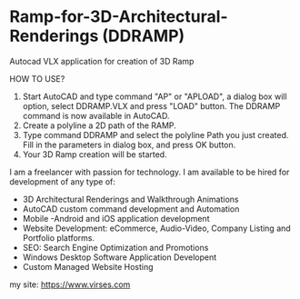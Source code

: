 # Ramp-for-3D-Architectural-Renderings (DDRAMP)
Autocad VLX application for creation of 3D Ramp

HOW TO USE?

1. Start AutoCAD and type command "AP" or "APLOAD", a dialog box will option, select DDRAMP.VLX and press "LOAD" button. The DDRAMP command is now available in AutoCAD.
2. Create a polyline a 2D path of the RAMP.
3. Type command DDRAMP and select the polyline Path you just created. Fill in the parameters in dialog box, and press OK button.
4. Your 3D Ramp creation will be started.

I am a freelancer with passion for technology. 
I am available to be hired for development of any type of:

- 3D Architectural Renderings and Walkthrough Animations
- AutoCAD custom command development and Automation
- Mobile -Android and iOS application development
- Website Development: eCommerce, Audio-Video, Company Listing and Portfolio platforms.
- SEO: Search Engine Optimization and Promotions
- Windows Desktop Software Application Developent
- Custom Managed Website Hosting

my site: https://www.virses.com
 
  
